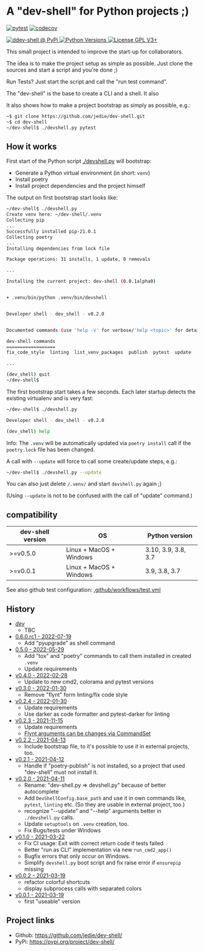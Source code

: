 # A "dev-shell" for Python projects ;)

[![pytest](https://github.com/jedie/dev-shell/actions/workflows/test.yml/badge.svg?branch=main)](https://github.com/jedie/dev-shell/actions?query=branch%3Amain)
[![codecov](https://codecov.io/gh/jedie/dev-shell/branch/main/graph/badge.svg)](https://codecov.io/gh/jedie/dev-shell)

[![ddev-shell @ PyPi](https://img.shields.io/pypi/v/django-fmd?label=dev-shell%20%40%20PyPi)
![Python Versions](https://img.shields.io/pypi/pyversions/dev-shell)
![License GPL V3+](https://img.shields.io/pypi/l/dev-shell)](https://pypi.org/project/dev-shell/)

This small project is intended to improve the start-up for collaborators.

The idea is to make the project setup as simple as possible. Just clone the sources and start a script and you're done ;)

Run Tests? Just start the script and call the "run test command".

The "dev-shell" is the base to create a CLI and a shell. It also

It also shows how to make a project bootstrap as simply as possible, e.g.:

```bash
~$ git clone https://github.com/jedie/dev-shell.git
~$ cd dev-shell
~/dev-shell$ ./devshell.py pytest
```


## How it works

First start of the Python script [./devshell.py](https://github.com/jedie/dev-shell/blob/main/devshell.py) will bootstrap:

* Generate a Python virtual environment (in short: `venv`)
* Install poetry
* Install project dependencies and the project himself

The output on first bootstrap start looks like:

```bash
~/dev-shell$ ./devshell.py
Create venv here: ~/dev-shell/.venv
Collecting pip
...
Successfully installed pip-21.0.1
Collecting poetry
...
Installing dependencies from lock file

Package operations: 31 installs, 1 update, 0 removals

...

Installing the current project: dev-shell (0.0.1alpha0)


+ .venv/bin/python .venv/bin/devshell


Developer shell - dev_shell - v0.2.0


Documented commands (use 'help -v' for verbose/'help <topic>' for details):

dev-shell commands
==================
fix_code_style  linting  list_venv_packages  publish  pytest  update

...

(dev_shell) quit
~/dev-shell$
```

The first bootstrap start takes a few seconds. Each later startup detects the existing virtualenv and is very fast:

```bash
~/dev-shell$ ./devshell.py

Developer shell - dev_shell - v0.2.0

(dev_shell) help
```

Info: The `.venv` will be automatically updated via `poetry install` call if the `poetry.lock` file has been changed.

A call with `--update` will force to call some create/update steps, e.g.:

```bash
~/dev-shell$ ./devshell.py --update
```

You can also just delete `/.venv/` and start `devshell.py` again ;)

(Using `--update` is not to be confused with the call of "update" command.)


## compatibility

| dev-shell version | OS                      | Python version      |
|-------------------|-------------------------|---------------------|
| >=v0.5.0          | Linux + MacOS + Windows | 3.10, 3.9, 3.8, 3.7 |
| >=v0.0.1          | Linux + MacOS + Windows | 3.9, 3.8, 3.7       |

See also github test configuration: [.github/workflows/test.yml](https://github.com/jedie/dev-shell/blob/main/.github/workflows/test.yml)

## History

* [*dev*](https://github.com/jedie/dev-shell/compare/v0.6.0.rc1...main)
  * TBC
* [0.6.0.rc1 - 2022-07-19](https://github.com/jedie/dev-shell/compare/v0.5.0...v0.6.0.rc1)
  * Add "pyupgrade" as shell command 
* [0.5.0 - 2022-05-29](https://github.com/jedie/dev-shell/compare/v0.4.0...v0.5.0)
  * Add "tox" and "poetry" commands to call them installed in created ```.venv```
  * Update requirements
* [v0.4.0 - 2022-02-28](https://github.com/jedie/dev-shell/compare/v0.3.0...v0.4.0)
  * Update to new cmd2, colorama and pytest versions
* [v0.3.0 - 2022-01-30](https://github.com/jedie/dev-shell/compare/v0.2.4...v0.3.0)
  * Remove "flynt" form linting/fix code style
* [v0.2.4 - 2022-01-30](https://github.com/jedie/dev-shell/compare/v0.2.3...v0.2.4)
  * Update requirements
  * Use darker as code formatter and pytest-darker for linting
* [v0.2.3 - 2021-11-15](https://github.com/jedie/dev-shell/compare/v0.2.2...v0.2.3)
  * Update requirements
  * [Flynt arguments can be changes via CommandSet](https://github.com/jedie/dev-shell/issues/29)
* [v0.2.2 - 2021-04-13](https://github.com/jedie/dev-shell/compare/v0.2.1...v0.2.2)
  * Include bootstrap file, to it's possible to use it in external projects, too.
* [v0.2.1 - 2021-04-12](https://github.com/jedie/dev-shell/compare/v0.2.0...v0.2.1)
  * Handle if "poetry-publish" is not installed, so a project that used "dev-shell" must not install it.
* [v0.2.0 - 2021-04-11](https://github.com/jedie/dev-shell/compare/v0.1.0...v0.2.0)
  * Rename: "dev-shell.py => devshell.py" because of better autocomplete
  * Add `DevShellConfig.base_path` and use it in own commands like, `pytest`, `linting` etc. (So they are usable in external project, too.)
  * recognize "--update" and "--help" arguments better in `./devshell.py` calls.
  * Update `setuptools` on `.venv` creation, too.
  * Fix Bugs/tests under Windows
* [v0.1.0 - 2021-03-22](https://github.com/jedie/dev-shell/compare/v0.0.2...v0.1.0)
  * Fix CI usage: Exit with correct return code if tests failed
  * Better "run as CLI" implementation via new `run_cmd2_app()`
  * Bugfix errors that only occur on Windows.
  * Simplify `devshell.py` boot script and fix raise error if `ensurepip` missing
* [v0.0.2 - 2021-03-19](https://github.com/jedie/dev-shell/compare/v0.0.1...v0.0.2)
  * refactor colorful shortcuts
  * display subprocess calls with separated colors
* [v0.0.1 - 2021-03-19](https://github.com/jedie/dev-shell/compare/ad5dca...v0.0.1)
  * first "useable" version

## Project links

* Github: https://github.com/jedie/dev-shell/
* PyPi: https://pypi.org/project/dev-shell/
